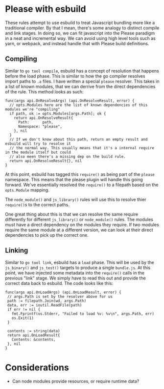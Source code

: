# Please with esbuild

These rules attempt to use esbuild to treat Javascript bundling more like a traditional compiler.
By that I mean, there's some analogy to distinct compile and link stages. In doing so, we can fit
javascript into the Please paradigm in a neat and incremental way. We can avoid using high level tools
such as yarn, or webpack, and instead handle that with Please build definitions.

## Compiling
Similar to `go tool compile`, esbuild has a concept of resolution that happens before the load phase. This is similar
to how the go compiler resolves import paths to `.a` files. I have written a special `please` resolver. This takes in
a list of known modules, that we can derrive from the direct dependencies of the rule. This method looks as such:

```golang
func(args api.OnResolveArgs) (api.OnResolveResult, error) {
  // opts.Modules here are the list of known dependencies of this modules we're "compiling"
  if path, ok := opts.Modules[args.Path]; ok { 
    return api.OnResolveResult{
      Path:      path,
      Namespace: "please",
    }, nil
  }
  // If we don't know about this path, return an empty result and esbuild will try to resolve it 
  // the normal way. This usually means that it's a internal require in the module itself but could
  // also meen there's a missing dep on the build rule. 
  return api.OnResolveResult{}, nil
}
```

At this point, esbuild has tagged this `require()` as being part of the `please` namespace. This means that the
please plugin will handle this going forward. We've essentially resolved the `require()` to a filepath based on the
`opts.Module` mapping.

The `node_module()` and `js_library()` rules will use this to resolve thier `require()`s to the correct paths.

One great thing about this is that we can resolve the same require differently for different `js_library()` or
`node_module()` rules. The modules must have a direct dependency on the modules they require. If two modules require
the same module at a different version, we can look at their direct dependencies to pick up the correct one.

## Linking
Similar to `go tool link`, esbuild has a `load` phase. This will be used by the `js_binary()` and `js_test()` targets
to produce a single `bundle.js`. At this point, we have injected some metadata into the `require()` calls in the previous
"link" stage. We simply have to read this out and provide the correct data back to esbuild. The code looks like this:

 ```golang
func(args api.OnLoadArgs) (api.OnLoadResult, error) {
  // args.Path is set by the resolver above for us
  path := filepath.Join(wd, args.Path)
  data, err := ioutil.ReadFile(path)
  if err != nil {
    fmt.Fprintf(os.Stderr, "Failed to load %v: %v\n", args.Path, err)
    os.Exit(1)
  }

  contents := string(data)
  return api.OnLoadResult{
    Contents: &contents,
  }, nil
}
```


# Considerations

* Can node modules provide resources, or require runtime data? 


